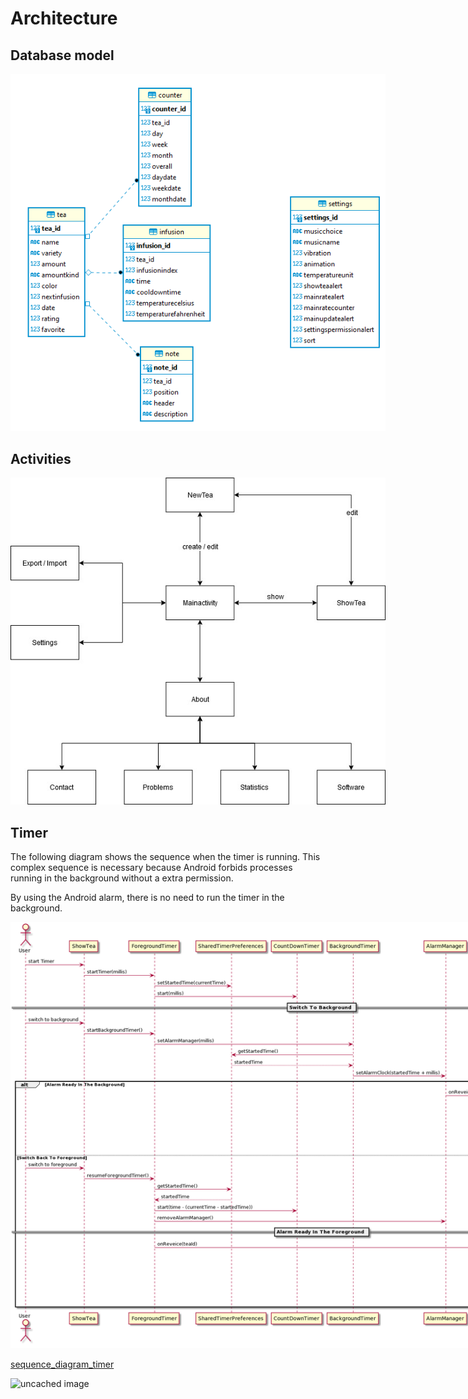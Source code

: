 # Architecture

## Database model

<div style="width:600px;">

![alt text](database_diagram.png "Navigation between activities")
</div>

## Activities

<div style="width:600px;">

![alt text](activities.jpg "Navigation between activities")
</div>

## Timer
The following diagram shows the sequence when the timer is running. This complex sequence is necessary because Android forbids processes running in the background without a extra permission.

By using the Android alarm, there is no need to run the timer in the background.

<div style="width:1000px;">

![alt text](sequence_diagram_timer.png "Timer sequence")
</div>

[sequence_diagram_timer](sequence_diagram_timer.txt)

![uncached image](http://www.plantuml.com/plantuml/proxy?src=sequence_timer.txt)